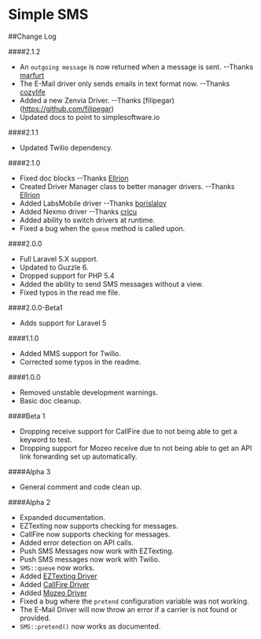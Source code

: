 Simple SMS
==========

##Change Log

####2.1.2
* An `outgoing message` is now returned when a message is sent. --Thanks [marfurt](https://github.com/marfurt)
* The E-Mail driver only sends emails in text format now.  --Thanks [cozylife](https://github.com/cozylife)
* Added a new Zenvia Driver.  --Thanks [filipegar)(https://github.com/filipegar)
* Updated docs to point to simplesoftware.io

####2.1.1
* Updated Twilio dependency.

####2.1.0
* Fixed doc blocks --Thanks [Ellrion](https://github.com/Ellrion)
* Created Driver Manager class to better manager drivers. --Thanks [Ellrion](https://github.com/Ellrion)
* Added LabsMobile driver --Thanks [borislalov](https://github.com/borislalov)
* Added Nexmo driver --Thanks [cricu](https://github.com/cricu)
* Added ability to switch drivers at runtime.
* Fixed a bug when the `queue` method is called upon.

####2.0.0
* Full Laravel 5.X support.
* Updated to Guzzle 6.
* Dropped support for PHP 5.4
* Added the ability to send SMS messages without a view.
* Fixed typos in the read me file.

####2.0.0-Beta1
* Adds support for Laravel 5

####1.1.0
* Added MMS support for Twilio.
* Corrected some typos in the readme.

####1.0.0
* Removed unstable development warnings.
* Basic doc cleanup.

####Beta 1
* Dropping receive support for CallFire due to not being able to get a keyword to test.
* Dropping support for Mozeo receive due to not being able to get an API link forwarding set up automatically.

####Alpha 3
* General comment and code clean up.

####Alpha 2
* Expanded documentation.
* EZTexting now supports checking for messages.
* CallFire now supports checking for messages.
* Added error detection on API calls.
* Push SMS Messages now work with EZTexting.
* Push SMS messages now work with Twilio.
* `SMS::queue` now works.
* Added [EZTexting Driver](https://www.eztexting.com/)
* Added [CallFire Driver](https://www.callfire.com/)
* Added [Mozeo Driver](https://www.mozeo.com/)
* Fixed a bug where the `pretend` configuration variable was not working.
* The E-Mail Driver will now throw an error if a carrier is not found or provided.
* `SMS::pretend()` now works as documented.
